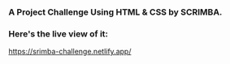 ### A Project Challenge Using HTML & CSS by SCRIMBA.

### Here's the live view of it:
https://srimba-challenge.netlify.app/
